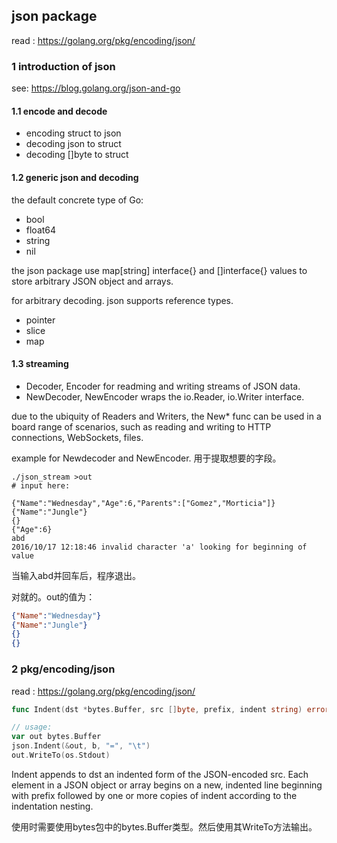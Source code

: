 
## json package

read : https://golang.org/pkg/encoding/json/

### 1 introduction of json

see: https://blog.golang.org/json-and-go

#### 1.1 encode and decode

* encoding struct to json
* decoding json to struct
* decoding []byte to struct

#### 1.2 generic json and decoding

the default concrete type of Go:

* bool 
* float64
* string
* nil

the json package use map[string] interface{} and []interface{}
values to store arbitrary JSON object and arrays.

for arbitrary decoding. json supports reference types.
* pointer
* slice
* map



#### 1.3 streaming 

* Decoder, Encoder for readming and writing streams of JSON data.
* NewDecoder, NewEncoder wraps the io.Reader, io.Writer interface.

due to the ubiquity of Readers and Writers, the New* func can be used in a board range of scenarios, such as reading and writing to HTTP connections, WebSockets, files.



example for Newdecoder and NewEncoder. 用于提取想要的字段。

```shell
./json_stream >out
# input here:

{"Name":"Wednesday","Age":6,"Parents":["Gomez","Morticia"]}
{"Name":"Jungle"}
{}
{"Age":6}
abd
2016/10/17 12:18:46 invalid character 'a' looking for beginning of value
```

当输入abd并回车后，程序退出。

对就的。out的值为：

```json
{"Name":"Wednesday"}
{"Name":"Jungle"}
{}
{}
```

### 2 pkg/encoding/json

read : https://golang.org/pkg/encoding/json/

```go
func Indent(dst *bytes.Buffer, src []byte, prefix, indent string) error

// usage:
var out bytes.Buffer
json.Indent(&out, b, "=", "\t")
out.WriteTo(os.Stdout)
```

Indent appends to dst an indented form of the JSON-encoded src. Each element in a JSON object or array begins on a new, indented line beginning with prefix followed by one or more copies of indent according to the indentation nesting.

使用时需要使用bytes包中的bytes.Buffer类型。然后使用其WriteTo方法输出。



